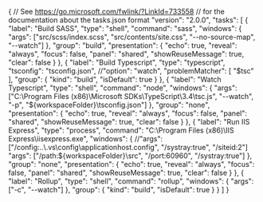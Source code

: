 {
    // See https://go.microsoft.com/fwlink/?LinkId=733558
    // for the documentation about the tasks.json format
    "version": "2.0.0",
    "tasks": [
        {
            "label": "Build SASS",
            "type": "shell",
            "command": "sass",
            "windows": {
                "args": ["src/scss/index.scss", "src/contents/site.css", "--no-source-map", "--watch"]
            },
            "group": "build",
            "presentation": {
                "echo": true,
                "reveal": "always",
                "focus": false,
                "panel": "shared",
                "showReuseMessage": true,
                "clear": false
            }
        },
        {
            "label": "Build Typescript",
            "type": "typescript",
            "tsconfig": "tsconfig.json",
            //"option": "watch",
            "problemMatcher": [
                "$tsc"
            ],
            "group": {
                "kind": "build",
                "isDefault": true
            }
        },
        {
            "label": "Watch Typescript",
            "type": "shell",
            "command": "node",
            "windows": {
                "args": ["C:\\Program Files (x86)\\Microsoft SDKs\\TypeScript\\3.4\\tsc.js", "--watch", "-p", "${workspaceFolder}\\tsconfig.json"]
            },
            "group": "none",
            "presentation": {
                "echo": true,
                "reveal": "always",
                "focus": false,
                "panel": "shared",
                "showReuseMessage": true,
                "clear": false
            }
        },
        {
            "label": "Run IIS Express",
            "type": "process",
            "command": "C:\\Program Files (x86)\\IIS Express\\iisexpress.exe",
            "windows": {
                //"args": ["/config:..\\.vs\\config\\applicationhost.config", "/systray:true", "/siteid:2"]
                "args": ["/path:${workspaceFolder}\\src", "/port:60960", "/systray:true"]
            },
            "group": "none",
            "presentation": {
                "echo": true,
                "reveal": "always",
                "focus": false,
                "panel": "shared",
                "showReuseMessage": true,
                "clear": false
            }
        },
        {
            "label": "Rollup",
            "type": "shell",
            "command": "rollup",
            "windows": {
                "args": ["-c", "--watch"]
            },
            "group": {
                "kind": "build",
                "isDefault": true
            }
        }
    ]
}
